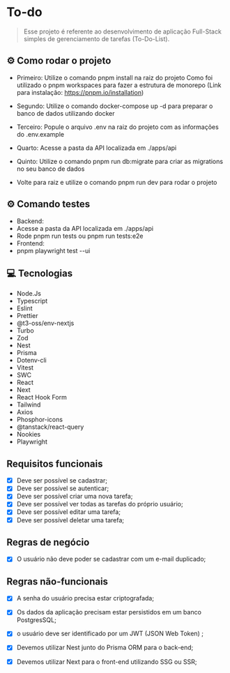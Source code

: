 # To-do

> Esse projeto é referente ao desenvolvimento de aplicação Full-Stack simples de gerenciamento de tarefas (To-Do-List).

## ⚙️ Como rodar o projeto
  - Primeiro: Utilize o comando pnpm install na raiz do projeto
    Como foi utilizado o pnpm workspaces para fazer a estrutura de monorepo
    (Link para instalação: https://pnpm.io/installation)

  - Segundo: Utilize o comando docker-compose up -d para preparar o banco de dados utilizando docker
  - Terceiro: Popule o arquivo .env na raiz do projeto com as informações do .env.example
  - Quarto: Acesse a pasta da API localizada em ./apps/api
  - Quinto: Utilize o comando pnpm run db:migrate para criar as migrations no seu banco de dados
  - Volte para raiz e utilize o comando pnpm run dev para rodar o projeto
  
## ⚙️ Comando testes
  - Backend: 
  - Acesse a pasta da API localizada em ./apps/api
  - Rode pnpm run tests ou pnpm run tests:e2e
  - Frontend:
  - pnpm playwright test --ui

## 💻 Tecnologias

- Node.Js
- Typescript
- Eslint
- Prettier
- @t3-oss/env-nextjs
- Turbo
- Zod
- Nest
- Prisma
- Dotenv-cli
- Vitest
- SWC
- React
- Next
- React Hook Form
- Tailwind
- Axios
- Phosphor-icons
- @tanstack/react-query
- Nookies
- Playwright

## Requisitos funcionais

- [x] Deve ser possível se cadastrar;
- [x] Deve ser possível se autenticar;
- [x] Deve ser possível criar uma nova tarefa;
- [x] Deve ser possível ver todas as tarefas do próprio usuário;
- [x] Deve ser possível editar uma tarefa;
- [x] Deve ser possível deletar uma tarefa;

## Regras de negócio

- [x] O usuário não deve poder se cadastrar com um e-mail duplicado;

## Regras não-funcionais

- [x] A senha do usuário precisa estar criptografada;
- [x] Os dados da aplicação precisam estar persistidos em um banco PostgresSQL;
- [x] o usuário deve ser identificado por um JWT (JSON Web Token) ;
- [x] Devemos utilizar Nest junto do Prisma ORM para o back-end;
- [x] Devemos utilizar Next para o front-end utilizando SSG ou SSR;

